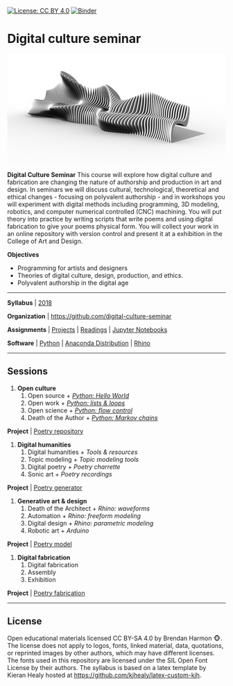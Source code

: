 [![License: CC BY 4.0](https://img.shields.io/badge/License-CC%20BY%204.0-lightgrey.svg)](https://creativecommons.org/licenses/by/4.0/)
[![Binder](https://mybinder.org/badge.svg)](https://mybinder.org/v2/gh/baharmon/digital-culture-seminar/master)

# Digital culture seminar

<p align="center"><img src="images/parametric_bench/parametric_bench_1.png"></p>

**Digital Culture Seminar**
This course will explore
how digital culture and fabrication
are changing the nature of authorship
and production in art and design.
In seminars we will discuss
cultural, technological, theoretical and ethical changes -
focusing on polyvalent authorship -
and in workshops you will experiment
with digital methods
including programming, 3D modeling, robotics,
and computer numerical controlled (CNC) machining.
You will put theory into practice
by writing scripts that write poems
and using digital fabrication
to give your poems physical form.
You will collect your work
in an online repository with version control
and present it at a exhibition
in the College of Art and Design.

**Objectives**
* Programming for artists and designers
* Theories of digital culture, design, production, and ethics.
* Polyvalent authorship in the digital age

---

**Syllabus** |
[2018](digital-culture-syllabus-2018.pdf)

**Organization** |
https://github.com/digital-culture-seminar

**Assignments** | [Projects](projects.md) | [Readings](readings.md) |
[Jupyter Notebooks](https://mybinder.org/v2/gh/baharmon/digital-culture-seminar/master)

**Software** |
[Python](https://www.python.org/) |
[Anaconda Distribution](https://www.anaconda.com/) |
[Rhino](https://www.rhino3d.com/)

---

## Sessions

1. **Open culture**
    1. Open source + [*Python: Hello World*](hello-world.md)
    1. Open work + [*Python: lists & loops*](lists-and-loops.md)
    1. Open science + [*Python: flow control*](flow-control.md)
    1. Death of the Author + [*Python: Markov chains*](markov-chains.md)

**Project** | [Poetry repository](projects.md#poetry-repository)

1. **Digital humanities**
    1. Digital humanities + *Tools & resources*
    1. Topic modeling + *Topic modeling tools*
    1. Digital poetry + *Poetry charrette*
    1. Sonic art + *Poetry recordings*

**Project** | [Poetry generator](projects.md#poetry-generator)

1. **Generative art & design**
    1. Death of the Architect + *Rhino: waveforms*
    1. Automation + *Rhino: freeform modeling*
    1. Digital design + *Rhino: parametric modeling*
    1. Robotic art + *Arduino*

**Project** | [Poetry model](projects.md#poetry-model)

1. **Digital fabrication**
    1. Digital fabrication
    1. Assembly
    1. Exhibition

**Project** | [Poetry fabrication](projects.md#poetry-fabrication)

---

## License
Open educational materials licensed CC BY-SA 4.0
by Brendan Harmon :monkey_face:.
The license does not apply to logos, fonts, linked material, data, quotations,
or reprinted images by other authors, which may have different licenses.
The fonts used in this repository are licensed under the SIL Open Font License
by their authors. The syllabus is based on a latex template by Kieran Healy
hosted at https://github.com/kjhealy/latex-custom-kjh.
